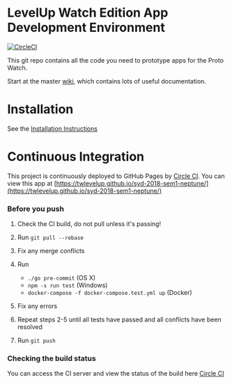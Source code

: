 # LevelUp Watch Edition App Development Environment

[![CircleCI](https://circleci.com/gh/twlevelup/syd-2018-sem1-neptune.svg?style=svg)](https://circleci.com/gh/twlevelup/syd-2018-sem1-neptune)

This git repo contains all the code you need to prototype apps for the Proto Watch.

Start at the master [wiki](https://github.com/twlevelup/watch_edition/wiki), which contains lots of useful documentation.

# Installation

See the [Installation Instructions](https://github.com/twlevelup/watch_edition/wiki/Installation)

# Continuous Integration

This project is continuously deployed to GitHub Pages by [Circle CI](https://circleci.com).
You can view this app at [https://twlevelup.github.io/syd-2018-sem1-neptune/](https://twlevelup.github.io/syd-2018-sem1-neptune/)

### Before you push

1. Check the CI build, do not pull unless it's passing!
2. Run `git pull --rebase`
3. Fix any merge conflicts
4. Run
    * `./go pre-commit` (OS X)
    * `npm -s run test` (Windows)
    * `docker-compose -f docker-compose.test.yml up` (Docker)

5. Fix any errors
6. Repeat steps 2-5 until all tests have passed and all conflicts have been resolved
7. Run ```git push```

### Checking the build status
You can access the CI server and view the status of the build here [Circle CI](https://circleci.com/gh/twlevelup/syd-2018-sem1-neptune)



